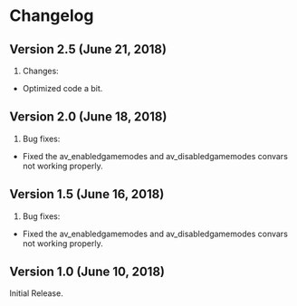 # Changelog

## Version 2.5 (June 21, 2018)

1. Changes:

- Optimized code a bit.

## Version 2.0 (June 18, 2018)

1. Bug fixes:

- Fixed the av_enabledgamemodes and av_disabledgamemodes convars not working properly.

## Version 1.5 (June 16, 2018)

1. Bug fixes:

- Fixed the av_enabledgamemodes and av_disabledgamemodes convars not working properly.

## Version 1.0 (June 10, 2018)

Initial Release.
